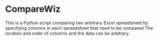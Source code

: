 # CompareWiz
This is a Python script comparing two arbitrary Excel spreadsheet by specifying columns in each spreadsheet that need to be compared
The location and order of columns and the data can be arbitrary.
